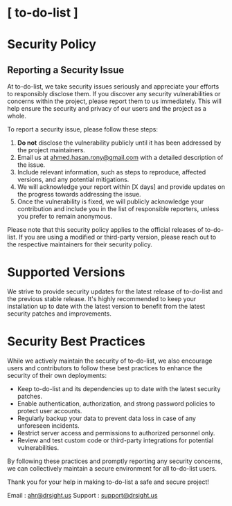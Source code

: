 # [ to-do-list ]

# Security Policy

## Reporting a Security Issue

At to-do-list, we take security issues seriously and appreciate your efforts to responsibly disclose them. If you discover any security vulnerabilities or concerns within the project, please report them to us immediately. This will help ensure the security and privacy of our users and the project as a whole.

To report a security issue, please follow these steps:

1. **Do not** disclose the vulnerability publicly until it has been addressed by the project maintainers.
2. Email us at [ahmed.hasan.rony@gmail.com](mailto:ahmed.hasan.rony@gmail.com) with a detailed description of the issue.
3. Include relevant information, such as steps to reproduce, affected versions, and any potential mitigations.
4. We will acknowledge your report within [X days] and provide updates on the progress towards addressing the issue.
5. Once the vulnerability is fixed, we will publicly acknowledge your contribution and include you in the list of responsible reporters, unless you prefer to remain anonymous.

Please note that this security policy applies to the official releases of to-do-list. If you are using a modified or third-party version, please reach out to the respective maintainers for their security policy.

# Supported Versions

We strive to provide security updates for the latest release of to-do-list and the previous stable release. It's highly recommended to keep your installation up to date with the latest version to benefit from the latest security patches and improvements.

# Security Best Practices

While we actively maintain the security of to-do-list, we also encourage users and contributors to follow these best practices to enhance the security of their own deployments:

- Keep to-do-list and its dependencies up to date with the latest security patches.
- Enable authentication, authorization, and strong password policies to protect user accounts.
- Regularly backup your data to prevent data loss in case of any unforeseen incidents.
- Restrict server access and permissions to authorized personnel only.
- Review and test custom code or third-party integrations for potential vulnerabilities.

By following these practices and promptly reporting any security concerns, we can collectively maintain a secure environment for all to-do-list users.

Thank you for your help in making to-do-list a safe and secure project!

Email : [ahr@drsight.us](mailto:ahr@drsight.us)
Support : [support@drsight.us](mailto:support@drsight.us)



